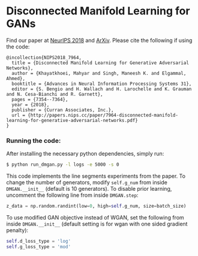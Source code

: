 # Disconnected Manifold Learning for GANs
Find our paper at [NeurIPS 2018](https://papers.nips.cc/paper/7964-disconnected-manifold-learning-for-generative-adversarial-networks) and [ArXiv](https://arxiv.org/abs/1806.00880). Please cite the following if using the code:

```
@incollection{NIPS2018_7964,
  title = {Disconnected Manifold Learning for Generative Adversarial Networks},
  author = {Khayatkhoei, Mahyar and Singh, Maneesh K. and Elgammal, Ahmed},
  booktitle = {Advances in Neural Information Processing Systems 31},
  editor = {S. Bengio and H. Wallach and H. Larochelle and K. Grauman and N. Cesa-Bianchi and R. Garnett},
  pages = {7354--7364},
  year = {2018},
  publisher = {Curran Associates, Inc.},
  url = {http://papers.nips.cc/paper/7964-disconnected-manifold-learning-for-generative-adversarial-networks.pdf}
}
```


### Running the code:
After installing the necessary python dependencies, simply run:
```bash
$ python run_dmgan.py -l logs -e 5000 -s 0
```
This code implements the line segments experiments from the paper.
To change the number of generators, modify ```self.g_num``` from inside ```DMGAN.__init__``` (default is 10 generators).
To disable prior learning, uncomment the following line from inside ```DMGAN.step```:
```python
z_data = np.random.randint(low=0, high=self.g_num, size=batch_size)
```
To use modified GAN objective instead of WGAN, set the following from inside ```DMGAN.__init__``` (default setting is for wgan with one sided gradient penalty):
```python
self.d_loss_type = 'log'
self.g_loss_type = 'mod'
```
